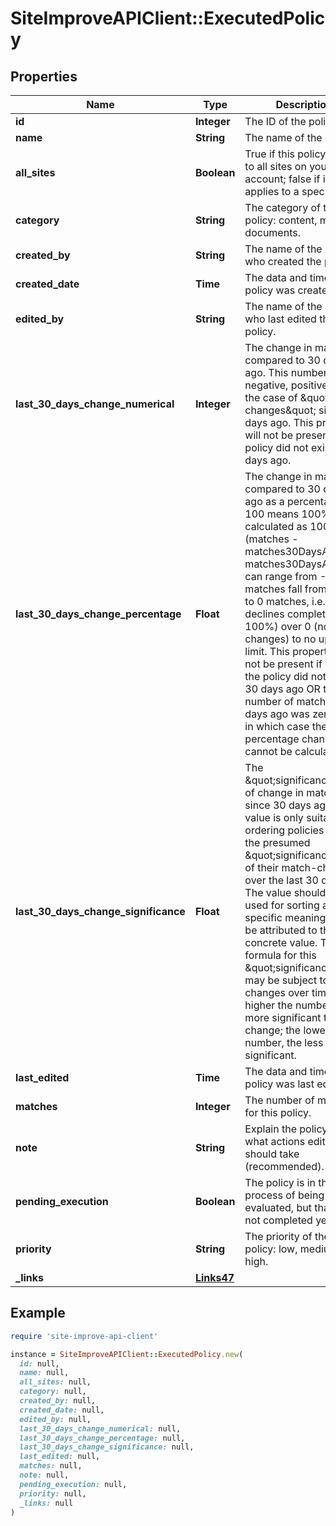 # SiteImproveAPIClient::ExecutedPolicy

## Properties

| Name | Type | Description | Notes |
| ---- | ---- | ----------- | ----- |
| **id** | **Integer** | The ID of the policy. |  |
| **name** | **String** | The name of the policy. | [optional] |
| **all_sites** | **Boolean** | True if this policy applies to all sites on your account; false if it only applies to a specific site. |  |
| **category** | **String** | The category of the policy: content, media, documents. | [default to &#39;content&#39;] |
| **created_by** | **String** | The name of the user who created the policy. | [optional] |
| **created_date** | **Time** | The data and time the policy was created. |  |
| **edited_by** | **String** | The name of the user who last edited the policy. | [optional] |
| **last_30_days_change_numerical** | **Integer** | The change in matches compared to 30 days ago. This number can be negative, positive, or 0 in the case of \&quot;no changes\&quot; since 30 days ago. This property will not be present if the policy did not exist 30 days ago. | [optional] |
| **last_30_days_change_percentage** | **Float** | The change in matches compared to 30 days ago as a percentage. 100 means 100%. It is calculated as 100 * (matches - matches30DaysAgo) / matches30DaysAgo. It can range from -100 (if matches fall from non-0 to 0 matches, i.e. declines completely by 100%) over 0 (no changes) to no upper limit. This property will not be present if either the policy did not exist 30 days ago OR the number of matches 30 days ago was zero (0), in which case the percentage change cannot be calculated. | [optional] |
| **last_30_days_change_significance** | **Float** | The \&quot;significance\&quot; of change in matches since 30 days ago. The value is only suitable for ordering policies after the presumed \&quot;significance\&quot; of their match-changes over the last 30 days. The value should only be used for sorting and no specific meaning should be attributed to the concrete value. The formula for this \&quot;significance\&quot; may be subject to changes over time. The higher the number, the more significant the change; the lower the number, the less significant. |  |
| **last_edited** | **Time** | The data and time the policy was last edited. | [optional] |
| **matches** | **Integer** | The number of matches for this policy. |  |
| **note** | **String** | Explain the policy and what actions editors should take (recommended). | [optional] |
| **pending_execution** | **Boolean** | The policy is in the process of being evaluated, but that has not completed yet. |  |
| **priority** | **String** | The priority of the policy: low, medium, high. | [default to &#39;none&#39;] |
| **_links** | [**Links47**](Links47.md) |  | [optional] |

## Example

```ruby
require 'site-improve-api-client'

instance = SiteImproveAPIClient::ExecutedPolicy.new(
  id: null,
  name: null,
  all_sites: null,
  category: null,
  created_by: null,
  created_date: null,
  edited_by: null,
  last_30_days_change_numerical: null,
  last_30_days_change_percentage: null,
  last_30_days_change_significance: null,
  last_edited: null,
  matches: null,
  note: null,
  pending_execution: null,
  priority: null,
  _links: null
)
```

